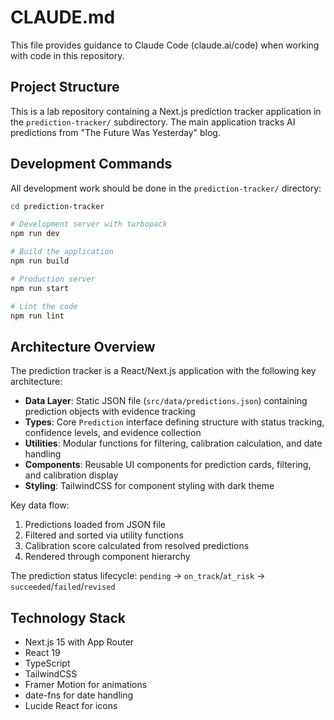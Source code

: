 # CLAUDE.md

This file provides guidance to Claude Code (claude.ai/code) when working with code in this repository.

## Project Structure

This is a lab repository containing a Next.js prediction tracker application in the `prediction-tracker/` subdirectory. The main application tracks AI predictions from "The Future Was Yesterday" blog.

## Development Commands

All development work should be done in the `prediction-tracker/` directory:

```bash
cd prediction-tracker

# Development server with turbopack
npm run dev

# Build the application
npm run build

# Production server
npm run start

# Lint the code
npm run lint
```

## Architecture Overview

The prediction tracker is a React/Next.js application with the following key architecture:

- **Data Layer**: Static JSON file (`src/data/predictions.json`) containing prediction objects with evidence tracking
- **Types**: Core `Prediction` interface defining structure with status tracking, confidence levels, and evidence collection
- **Utilities**: Modular functions for filtering, calibration calculation, and date handling
- **Components**: Reusable UI components for prediction cards, filtering, and calibration display
- **Styling**: TailwindCSS for component styling with dark theme

Key data flow:
1. Predictions loaded from JSON file
2. Filtered and sorted via utility functions
3. Calibration score calculated from resolved predictions
4. Rendered through component hierarchy

The prediction status lifecycle: `pending` → `on_track`/`at_risk` → `succeeded`/`failed`/`revised`

## Technology Stack

- Next.js 15 with App Router
- React 19
- TypeScript
- TailwindCSS
- Framer Motion for animations
- date-fns for date handling
- Lucide React for icons